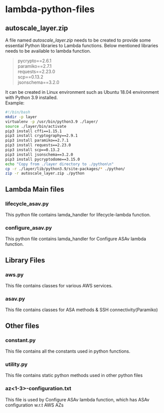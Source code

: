# lambda-python-files

## autoscale_layer.zip 

A file named *autoscale_layer.zip* needs to be created to provide some essential Python libraries to Lambda functions.
Below mentioned libraries needs to be available to lambda function. 

>   pycrypto==2.6.1 <br>
    paramiko==2.7.1 <br>
    requests==2.23.0 <br>
    scp==0.13.2 <br>
    jsonschema==3.2.0 <br>


It can be created in Linux environment such as Ubuntu 18.04 environment with Python 3.9 installed. <br>
Example:
```bash
#!/bin/bash
mkdir -p layer
virtualenv -p /usr/bin/python3.9 ./layer/
source ./layer/bin/activate
pip3 install cffi==1.15.1
pip3 install cryptography==2.9.1
pip3 install paramiko==2.7.1
pip3 install requests==2.23.0
pip3 install scp==0.13.2
pip3 install jsonschema==3.2.0
pip3 install pycryptodome==3.15.0
echo "Copy from ./layer directory to ./python\n"
cp -r ./layer/lib/python3.9/site-packages/* ./python/
zip -r autoscale_layer.zip ./python
```

## Lambda Main files 
### lifecycle_asav.py 

This python file contains lamda_handler for lifecycle-lambda function. 

### configure_asav.py

This python file contains lamda_handler for Configure ASAv lambda function.


## Library Files 

### aws.py 
This file contains classes for various AWS services. <br>

### asav.py
This file contains classes for ASA methods & SSH connectivity(Paramiko) <br>

## Other files
### constant.py 
This file contains all the constants used in python functions. 

### utility.py
This file contains static python methods used in other python files

### az<1-3>-configuration.txt 
This file is used by Configure ASAv lambda function, which has ASAv configuration w.r.t AWS AZs<br>
